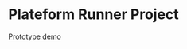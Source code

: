 # Plateform Runner Project

[Prototype demo](https://www.dropbox.com/s/kibwb5rsfvrcwa1/PlateformRunnerDemo.7z?dl=0)
